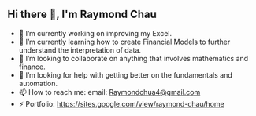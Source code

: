 ## Hi there 👋, I'm Raymond Chau
- 🔭 I’m currently working on improving my Excel. 
- 🌱 I’m currently learning how to create Financial Models to further understand the interpretation of data.
- 👯 I’m looking to collaborate on anything that involves mathematics and finance.
- 🤔 I’m looking for help with getting better on the fundamentals and automation.
- 📫 How to reach me: email: Raymondchua4@gmail.com
- ⚡ Portfolio: https://sites.google.com/view/raymond-chau/home
<!--
**blater54/blater54** is a ✨ _special_ ✨ repository because its `README.md` (this file) appears on your GitHub profile.

